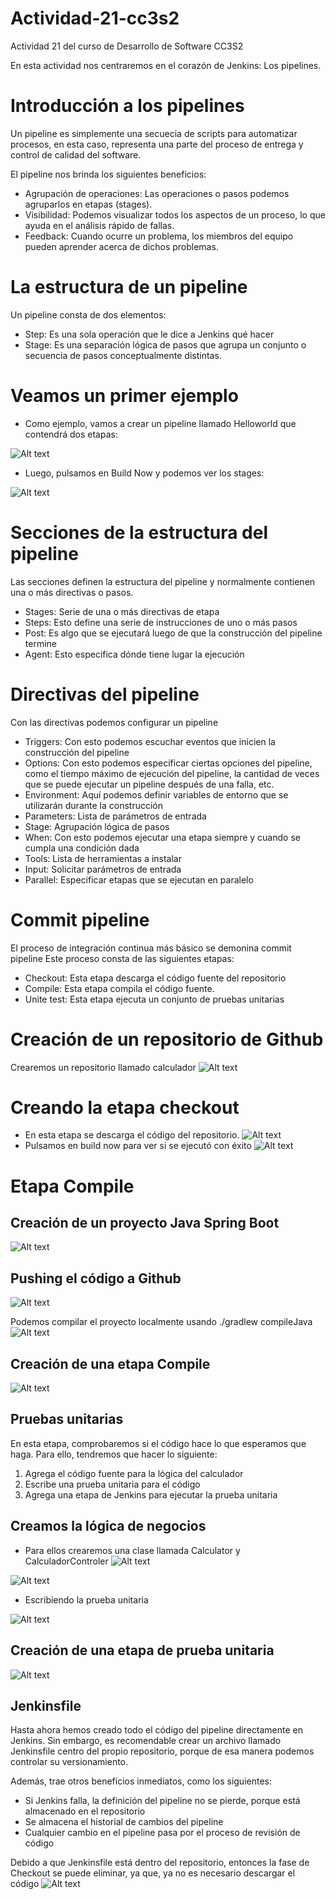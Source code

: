 # Actividad-21-cc3s2
Actividad 21 del curso de Desarrollo de Software CC3S2

En esta actividad nos centraremos en el corazón de Jenkins: Los pipelines.

# Introducción a los pipelines
Un pipeline es simplemente una secuecia de scripts para automatizar procesos, en esta caso, representa una parte del proceso de entrega y control de calidad del software.

El pipeline nos brinda los siguientes beneficios:

- Agrupación de operaciones: Las operaciones o pasos podemos agruparlos en etapas (stages).
- Visibilidad: Podemos visualizar todos los aspectos de un proceso, lo que ayuda en el análisis rápido de fallas.
- Feedback: Cuando ocurre un problema, los miembros del equipo pueden aprender acerca de dichos problemas.

# La estructura de un pipeline
Un pipeline consta de dos elementos:
- Step: Es una sola operación que le dice a Jenkins qué hacer
- Stage: Es una separación lógica de pasos que agrupa un conjunto o secuencia de pasos conceptualmente distintas.

# Veamos un primer ejemplo
- Como ejemplo, vamos a crear un pipeline llamado Helloworld que contendrá dos etapas:

![Alt text](https://raw.githubusercontent.com/ricardoolivaresventura/Actividad-21-cc3s2/main/ac21-helloworld.PNG "")
- Luego, pulsamos en Build Now y podemos ver los stages:

![Alt text](https://raw.githubusercontent.com/ricardoolivaresventura/Actividad-21-cc3s2/main/ac21-helloworld2.PNG "")

# Secciones de la estructura del pipeline
Las secciones definen la estructura del pipeline y normalmente contienen una o más directivas o pasos.
- Stages: Serie de una o más directivas de etapa
- Steps: Esto define una serie de instrucciones de uno o más pasos
- Post: Es algo que se ejecutará luego de que la construcción del pipeline termine
- Agent: Esto especifica dónde tiene lugar la ejecución

# Directivas del pipeline
Con las directivas podemos configurar un pipeline
- Triggers: Con esto podemos escuchar eventos que inicien la construcción del pipeline
- Options: Con esto podemos especificar ciertas opciones del pipeline, como el tiempo máximo de ejecución del pipeline, la cantidad de veces que se puede ejecutar un pipeline después de una falla, etc.
- Environment: Aquí podemos definir variables de entorno que se utilizarán durante la construcción
- Parameters: Lista de parámetros de entrada
- Stage: Agrupación lógica de pasos
- When: Con esto podemos ejecutar una etapa siempre y cuando se cumpla una condición dada
- Tools: Lista de herramientas a instalar
- Input: Solicitar parámetros de entrada
- Parallel: Especificar etapas que se ejecutan en paralelo

# Commit pipeline
El proceso de integración continua más básico se demonina commit pipeline
Este proceso consta de las siguientes etapas:
- Checkout: Esta etapa descarga el código fuente del repositorio
- Compile: Esta etapa compila el código fuente.
- Unite test: Esta etapa ejecuta un conjunto de pruebas unitarias

# Creación de un repositorio de Github
Crearemos un repositorio llamado calculador
![Alt text](https://raw.githubusercontent.com/ricardoolivaresventura/Actividad-21-cc3s2/main/calculador-github.PNG "")

# Creando la etapa checkout
- En esta etapa se descarga el código del repositorio.
![Alt text](https://raw.githubusercontent.com/ricardoolivaresventura/Actividad-21-cc3s2/main/calculador-checkout.PNG "")
- Pulsamos en build now para ver si se ejecutó con éxito
![Alt text](https://raw.githubusercontent.com/ricardoolivaresventura/Actividad-21-cc3s2/main/calculador-checkout2.PNG "")

# Etapa Compile
## Creación de un proyecto Java Spring Boot
![Alt text](https://raw.githubusercontent.com/ricardoolivaresventura/Actividad-21-cc3s2/main/calculador-code.PNG "")
## Pushing el código a Github
![Alt text](https://raw.githubusercontent.com/ricardoolivaresventura/Actividad-21-cc3s2/main/calculador-repo.PNG "")

Podemos compilar el proyecto localmente usando ./gradlew compileJava
![Alt text](https://raw.githubusercontent.com/ricardoolivaresventura/Actividad-21-cc3s2/main/calculador-compileJava.PNG "")

## Creación de una etapa Compile
![Alt text](https://raw.githubusercontent.com/ricardoolivaresventura/Actividad-21-cc3s2/main/calculador-stage-compileJava.PNG "")

## Pruebas unitarias
En esta etapa, comprobaremos si el código hace lo que esperamos que haga. Para ello, tendremos que hacer lo siguiente:
1. Agrega el código fuente para la lógica del calculador
2. Escribe una prueba unitaria para el código
3. Agrega una etapa de Jenkins para ejecutar la prueba unitaria

## Creamos la lógica de negocios
- Para ellos crearemos una clase llamada Calculator y CalculadorControler
![Alt text](https://raw.githubusercontent.com/ricardoolivaresventura/Actividad-21-cc3s2/main/calculadorJava.PNG "")

![Alt text](https://raw.githubusercontent.com/ricardoolivaresventura/Actividad-21-cc3s2/main/calculadorJava2.PNG "")

- Escribiendo la prueba unitaria

![Alt text](https://raw.githubusercontent.com/ricardoolivaresventura/Actividad-21-cc3s2/main/calculadorTest.PNG "")

## Creación de una etapa de prueba unitaria
![Alt text](https://raw.githubusercontent.com/ricardoolivaresventura/Actividad-21-cc3s2/main/calculador-unitest-stage.PNG "")

## Jenkinsfile

Hasta ahora hemos creado todo el código del pipeline directamente en Jenkins. Sin embargo, es recomendable crear un archivo llamado Jenkinsfile centro del propio repositorio, porque de esa manera podemos controlar su versionamiento.

Además, trae otros beneficios inmediatos, como los siguientes:
- Si Jenkins falla, la definición del pipeline no se pierde, porque está almacenado en el repositorio
- Se almacena el historial de cambios del pipeline
- Cualquier cambio en el pipeline pasa por el proceso de revisión de código

Debido a que Jenkinsfile está dentro del repositorio, entonces la fase de Checkout se puede eliminar, ya que, ya no es necesario descargar el código
![Alt text](https://raw.githubusercontent.com/ricardoolivaresventura/Actividad-21-cc3s2/main/calculador-jenkinsfile.PNG "")

